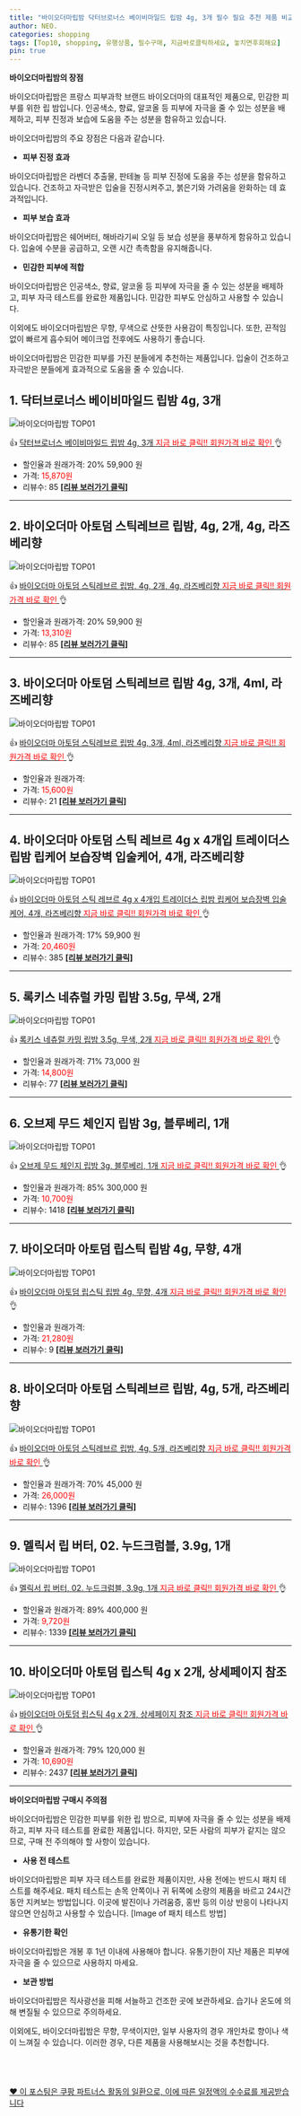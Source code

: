 ```yaml
---
title: "바이오더마립밤 닥터브로너스 베이비마일드 립밤 4g, 3개 필수 필요 추천 제품 비교 최저 가격 비교 장점 구매 후기 구매평"
author: NEO.
categories: shopping
tags: [Top10, shopping, 유행상품, 필수구매, 지금바로클릭하세요, 놓치면후회해요]
pin: true
---
```

**바이오더마립밤의 장점**

바이오더마립밤은 프랑스 피부과학 브랜드 바이오더마의 대표적인 제품으로, 민감한 피부를 위한 립 밤입니다. 인공색소, 향료, 알코올 등 피부에 자극을 줄 수 있는 성분을 배제하고, 피부 진정과 보습에 도움을 주는 성분을 함유하고 있습니다.

바이오더마립밤의 주요 장점은 다음과 같습니다.

* **피부 진정 효과**

바이오더마립밤은 라벤더 추출물, 판테놀 등 피부 진정에 도움을 주는 성분을 함유하고 있습니다. 건조하고 자극받은 입술을 진정시켜주고, 붉은기와 가려움을 완화하는 데 효과적입니다.

* **피부 보습 효과**

바이오더마립밤은 쉐어버터, 해바라기씨 오일 등 보습 성분을 풍부하게 함유하고 있습니다. 입술에 수분을 공급하고, 오랜 시간 촉촉함을 유지해줍니다.

* **민감한 피부에 적합**

바이오더마립밤은 인공색소, 향료, 알코올 등 피부에 자극을 줄 수 있는 성분을 배제하고, 피부 자극 테스트를 완료한 제품입니다. 민감한 피부도 안심하고 사용할 수 있습니다.

이외에도 바이오더마립밤은 무향, 무색으로 산뜻한 사용감이 특징입니다. 또한, 끈적임 없이 빠르게 흡수되어 메이크업 전후에도 사용하기 좋습니다.

바이오더마립밤은 민감한 피부를 가진 분들에게 추천하는 제품입니다. 입술이 건조하고 자극받은 분들에게 효과적으로 도움을 줄 수 있습니다.

   

## 1. 닥터브로너스 베이비마일드 립밤 4g, 3개

![바이오더마립밤 TOP01](https://thumbnail6.coupangcdn.com/thumbnails/remote/490x490ex/image/retail/images/33248569553234-cb4773e9-a5ed-477d-a3b5-a9e56d8ead1a.jpg)


👍 [닥터브로너스 베이비마일드 립밤 4g, 3개 <font color=red> 지금 바로 클릭!! 회원가격 바로 확인 </font> ](https://link.coupang.com/re/AFFSDP?lptag=AF3617701&subid=GithubCoopas&pageKey=130666514&traceid=V0-153&itemId=19167892434&vendorItemId=70229782118) 👌 


- 할인율과 원래가격: 20%  59,900   원
- 가격: <span style='color:red'>15,870원</span>
- 리뷰수: 85  [**[리뷰 보러가기 클릭]**](https://link.coupang.com/re/AFFSDP?lptag=AF3617701&subid=GithubCoopas&pageKey=130666514&traceid=V0-153&itemId=19167892434&vendorItemId=70229782118)

---


   

## 2. 바이오더마 아토덤 스틱레브르 립밤, 4g, 2개, 4g, 라즈베리향

![바이오더마립밤 TOP01](https://thumbnail9.coupangcdn.com/thumbnails/remote/490x490ex/image/vendor_inventory/847b/6d29234809531439d32aefe3a6516c59eaad1e9569ca35d766fe9f62a38b.jpg)


👍 [바이오더마 아토덤 스틱레브르 립밤, 4g, 2개, 4g, 라즈베리향 <font color=red> 지금 바로 클릭!! 회원가격 바로 확인 </font> ](https://link.coupang.com/re/AFFSDP?lptag=AF3617701&subid=GithubCoopas&pageKey=7558994714&traceid=V0-153&itemId=5002627&vendorItemId=87842627004) 👌 


- 할인율과 원래가격: 20%  59,900   원
- 가격: <span style='color:red'>13,310원</span>
- 리뷰수: 85  [**[리뷰 보러가기 클릭]**](https://link.coupang.com/re/AFFSDP?lptag=AF3617701&subid=GithubCoopas&pageKey=7558994714&traceid=V0-153&itemId=5002627&vendorItemId=87842627004)

---


   

## 3. 바이오더마 아토덤 스틱레브르 립밤 4g, 3개, 4ml, 라즈베리향

![바이오더마립밤 TOP01](https://thumbnail6.coupangcdn.com/thumbnails/remote/490x490ex/image/vendor_inventory/1d7d/d73c3eb867c9d664cde37b6db9397c157b448a88d3ac506d3c24360b4db6.jpg)


👍 [바이오더마 아토덤 스틱레브르 립밤 4g, 3개, 4ml, 라즈베리향 <font color=red> 지금 바로 클릭!! 회원가격 바로 확인 </font> ](https://link.coupang.com/re/AFFSDP?lptag=AF3617701&subid=GithubCoopas&pageKey=7558994714&traceid=V0-153&itemId=5002309&vendorItemId=86055101384) 👌 


- 할인율과 원래가격: 
- 가격: <span style='color:red'>15,600원</span>
- 리뷰수: 21  [**[리뷰 보러가기 클릭]**](https://link.coupang.com/re/AFFSDP?lptag=AF3617701&subid=GithubCoopas&pageKey=7558994714&traceid=V0-153&itemId=5002309&vendorItemId=86055101384)

---


   

## 4. 바이오더마 아토덤 스틱 레브르 4g x 4개입 트레이더스 립밤 립케어 보습장벽 입술케어, 4개, 라즈베리향

![바이오더마립밤 TOP01](https://thumbnail10.coupangcdn.com/thumbnails/remote/490x490ex/image/vendor_inventory/730c/5f43af4e39bacba85a001da1863a60206f92a4269d6f66507e5f4ee2db42.jpg)


👍 [바이오더마 아토덤 스틱 레브르 4g x 4개입 트레이더스 립밤 립케어 보습장벽 입술케어, 4개, 라즈베리향 <font color=red> 지금 바로 클릭!! 회원가격 바로 확인 </font> ](https://link.coupang.com/re/AFFSDP?lptag=AF3617701&subid=GithubCoopas&pageKey=7558994714&traceid=V0-153&itemId=2071305019&vendorItemId=85938192933) 👌 


- 할인율과 원래가격: 17%  59,900   원
- 가격: <span style='color:red'>20,460원</span>
- 리뷰수: 385  [**[리뷰 보러가기 클릭]**](https://link.coupang.com/re/AFFSDP?lptag=AF3617701&subid=GithubCoopas&pageKey=7558994714&traceid=V0-153&itemId=2071305019&vendorItemId=85938192933)

---


   

## 5. 록키스 네츄럴 카밍 립밤 3.5g, 무색, 2개

![바이오더마립밤 TOP01](https://thumbnail9.coupangcdn.com/thumbnails/remote/490x490ex/image/vendor_inventory/098f/4a7dea3ace676d580092620a70573711cdef2d75d19bc08fa887e72accde.jpg)


👍 [록키스 네츄럴 카밍 립밤 3.5g, 무색, 2개 <font color=red> 지금 바로 클릭!! 회원가격 바로 확인 </font> ](https://link.coupang.com/re/AFFSDP?lptag=AF3617701&subid=GithubCoopas&pageKey=5796945768&traceid=V0-153&itemId=19369480619&vendorItemId=86894452436) 👌 


- 할인율과 원래가격: 71%  73,000   원
- 가격: <span style='color:red'>14,800원</span>
- 리뷰수: 77  [**[리뷰 보러가기 클릭]**](https://link.coupang.com/re/AFFSDP?lptag=AF3617701&subid=GithubCoopas&pageKey=5796945768&traceid=V0-153&itemId=19369480619&vendorItemId=86894452436)

---


   

## 6. 오브제 무드 체인지 립밤 3g, 블루베리, 1개

![바이오더마립밤 TOP01](https://thumbnail7.coupangcdn.com/thumbnails/remote/490x490ex/image/retail/images/4532328047481123-b2db1bfc-37c6-48cc-a3b3-0bb3f5467584.jpg)


👍 [오브제 무드 체인지 립밤 3g, 블루베리, 1개 <font color=red> 지금 바로 클릭!! 회원가격 바로 확인 </font> ](https://link.coupang.com/re/AFFSDP?lptag=AF3617701&subid=GithubCoopas&pageKey=5690029804&traceid=V0-153&itemId=9419516486&vendorItemId=76704468494) 👌 


- 할인율과 원래가격: 85%  300,000   원
- 가격: <span style='color:red'>10,700원</span>
- 리뷰수: 1418  [**[리뷰 보러가기 클릭]**](https://link.coupang.com/re/AFFSDP?lptag=AF3617701&subid=GithubCoopas&pageKey=5690029804&traceid=V0-153&itemId=9419516486&vendorItemId=76704468494)

---


   

## 7. 바이오더마 아토덤 립스틱 립밤 4g, 무향, 4개

![바이오더마립밤 TOP01](https://thumbnail7.coupangcdn.com/thumbnails/remote/490x490ex/image/vendor_inventory/dcc0/5fcb961313606738253f8b76ef521eec0e9c692d90f0ce68fc384f226c5d.jpg)


👍 [바이오더마 아토덤 립스틱 립밤 4g, 무향, 4개 <font color=red> 지금 바로 클릭!! 회원가격 바로 확인 </font> ](https://link.coupang.com/re/AFFSDP?lptag=AF3617701&subid=GithubCoopas&pageKey=1159993&traceid=V0-153&itemId=16631788097&vendorItemId=85578854124) 👌 


- 할인율과 원래가격: 
- 가격: <span style='color:red'>21,280원</span>
- 리뷰수: 9  [**[리뷰 보러가기 클릭]**](https://link.coupang.com/re/AFFSDP?lptag=AF3617701&subid=GithubCoopas&pageKey=1159993&traceid=V0-153&itemId=16631788097&vendorItemId=85578854124)

---


   

## 8. 바이오더마 아토덤 스틱레브르 립밤, 4g, 5개, 라즈베리향

![바이오더마립밤 TOP01](https://thumbnail9.coupangcdn.com/thumbnails/remote/490x490ex/image/vendor_inventory/7d75/ceefbe2ce46a53af1431e4d400e0ca689b92bc5468f1ffd6936000c1700c.jpg)


👍 [바이오더마 아토덤 스틱레브르 립밤, 4g, 5개, 라즈베리향 <font color=red> 지금 바로 클릭!! 회원가격 바로 확인 </font> ](https://link.coupang.com/re/AFFSDP?lptag=AF3617701&subid=GithubCoopas&pageKey=7558994714&traceid=V0-153&itemId=18488861464&vendorItemId=85938192962) 👌 


- 할인율과 원래가격: 70%  45,000   원
- 가격: <span style='color:red'>26,000원</span>
- 리뷰수: 1396  [**[리뷰 보러가기 클릭]**](https://link.coupang.com/re/AFFSDP?lptag=AF3617701&subid=GithubCoopas&pageKey=7558994714&traceid=V0-153&itemId=18488861464&vendorItemId=85938192962)

---


   

## 9. 멜릭서 립 버터, 02. 누드크럼블, 3.9g, 1개

![바이오더마립밤 TOP01](https://thumbnail7.coupangcdn.com/thumbnails/remote/490x490ex/image/retail/images/2188562701598326-81129323-6790-4ac9-b545-47ed7d441257.jpg)


👍 [멜릭서 립 버터, 02. 누드크럼블, 3.9g, 1개 <font color=red> 지금 바로 클릭!! 회원가격 바로 확인 </font> ](https://link.coupang.com/re/AFFSDP?lptag=AF3617701&subid=GithubCoopas&pageKey=7417492189&traceid=V0-153&itemId=3918717658&vendorItemId=71903249483) 👌 


- 할인율과 원래가격: 89%  400,000   원
- 가격: <span style='color:red'>9,720원</span>
- 리뷰수: 1339  [**[리뷰 보러가기 클릭]**](https://link.coupang.com/re/AFFSDP?lptag=AF3617701&subid=GithubCoopas&pageKey=7417492189&traceid=V0-153&itemId=3918717658&vendorItemId=71903249483)

---


   

## 10. 바이오더마 아토덤 립스틱 4g x 2개, 상세페이지 참조

![바이오더마립밤 TOP01](https://thumbnail6.coupangcdn.com/thumbnails/remote/490x490ex/image/vendor_inventory/0954/41563c921f027f541a718afea30942a36cd5061aec60f875bce9a5a023c0.jpg)


👍 [바이오더마 아토덤 립스틱 4g x 2개, 상세페이지 참조 <font color=red> 지금 바로 클릭!! 회원가격 바로 확인 </font> ](https://link.coupang.com/re/AFFSDP?lptag=AF3617701&subid=GithubCoopas&pageKey=7558994714&traceid=V0-153&itemId=19598385188&vendorItemId=85513434708) 👌 


- 할인율과 원래가격: 79%  120,000   원
- 가격: <span style='color:red'>10,690원</span>
- 리뷰수: 2437  [**[리뷰 보러가기 클릭]**](https://link.coupang.com/re/AFFSDP?lptag=AF3617701&subid=GithubCoopas&pageKey=7558994714&traceid=V0-153&itemId=19598385188&vendorItemId=85513434708)

---
**바이오더마립밤 구매시 주의점**

바이오더마립밤은 민감한 피부를 위한 립 밤으로, 피부에 자극을 줄 수 있는 성분을 배제하고, 피부 자극 테스트를 완료한 제품입니다. 하지만, 모든 사람의 피부가 같지는 않으므로, 구매 전 주의해야 할 사항이 있습니다.

* **사용 전 테스트**

바이오더마립밤은 피부 자극 테스트를 완료한 제품이지만, 사용 전에는 반드시 패치 테스트를 해주세요. 패치 테스트는 손목 안쪽이나 귀 뒤쪽에 소량의 제품을 바르고 24시간 동안 지켜보는 방법입니다. 이곳에 발진이나 가려움증, 홍반 등의 이상 반응이 나타나지 않으면 안심하고 사용할 수 있습니다.
[Image of 패치 테스트 방법]
* **유통기한 확인**

바이오더마립밤은 개봉 후 1년 이내에 사용해야 합니다. 유통기한이 지난 제품은 피부에 자극을 줄 수 있으므로 사용하지 마세요.
* **보관 방법**

바이오더마립밤은 직사광선을 피해 서늘하고 건조한 곳에 보관하세요. 습기나 온도에 의해 변질될 수 있으므로 주의하세요.

이외에도, 바이오더마립밤은 무향, 무색이지만, 일부 사용자의 경우 개인차로 향이나 색이 느껴질 수 있습니다. 이러한 경우, 다른 제품을 사용해보시는 것을 추천합니다.<br><br><br><br><br> [ ❤  이 포스팅은 쿠팡 파트너스 활동의 일환으로, 이에 따른 일정액의 수수료를 제공받습니다](https://link.coupang.com/a/bcEFyh)